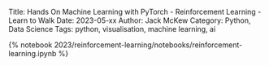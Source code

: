 Title: Hands On Machine Learning with PyTorch - Reinforcement Learning - Learn to Walk
Date: 2023-05-xx
Author: Jack McKew
Category: Python, Data Science
Tags: python, visualisation, machine learning, ai

{% notebook 2023/reinforcement-learning/notebooks/reinforcement-learning.ipynb %}
